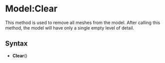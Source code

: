 # Model:Clear

This method is used to remove all meshes from the model. After calling this method, the model will have only a single empty level of detail.

## Syntax
- **Clear**()
